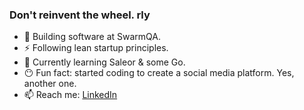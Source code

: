 ### Don't reinvent the wheel. rly

- 🔭 Building software at SwarmQA.
- :zap: Following lean startup principles.
- 🌱 Currently learning Saleor & some Go.
- :no_mouth: Fun fact: started coding to create a social media platform. Yes, another one.
- 📫 Reach me: [LinkedIn](https://www.linkedin.com/in/adam-horodyski/)
